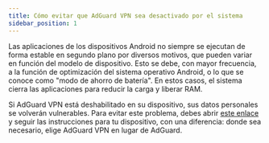 ```yaml
---
title: Cómo evitar que AdGuard VPN sea desactivado por el sistema
sidebar_position: 1
---
```


Las aplicaciones de los dispositivos Android no siempre se ejecutan de forma estable en segundo plano por diversos motivos, que pueden variar en función del modelo de dispositivo. Esto se debe, con mayor frecuencia, a la función de optimización del sistema operativo Android, o lo que se conoce como "modo de ahorro de batería". En estos casos, el sistema cierra las aplicaciones para reducir la carga y liberar RAM.

Si AdGuard VPN está deshabilitado en su dispositivo, sus datos personales se volverán vulnerables. Para evitar este problema, debes abrir [este enlace](https://adguard.com/kb/adguard-for-android/solving-problems/background-work/) y seguir las instrucciones para tu dispositivo, con una diferencia: donde sea necesario, elige AdGuard VPN en lugar de AdGuard.
